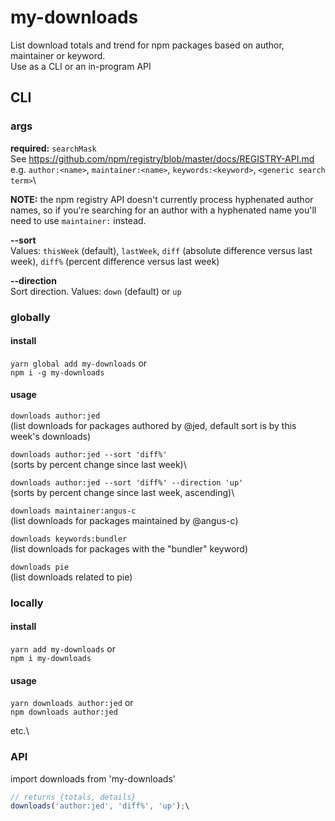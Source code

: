# my-downloads

List download totals and trend for npm packages based on author, maintainer or keyword.\
Use as a CLI or an in-program API

## CLI

### args

**required:** `searchMask`\
See https://github.com/npm/registry/blob/master/docs/REGISTRY-API.md
e.g. `author:<name>`, `maintainer:<name>`, `keywords:<keyword>`, `<generic search term>`\ 

**NOTE:** the npm registry API doesn't currently process hyphenated author names, so if you're searching for an author with a hyphenated name you'll need to use `maintainer:` instead.

**--sort**\
Values: `thisWeek` (default), `lastWeek`, `diff` (absolute difference versus last week), `diff%` (percent difference versus last week)

**--direction**\
Sort direction. Values: `down` (default) or `up`


### globally

#### install

`yarn global add my-downloads` or\
`npm i -g my-downloads`

#### usage

`downloads author:jed`\
(list downloads for packages authored by @jed, default sort is by this week's downloads)

`downloads author:jed --sort 'diff%'`\
(sorts by percent change since last week)\

`downloads author:jed --sort 'diff%' --direction 'up'`\
(sorts by percent change since last week, ascending)\

`downloads maintainer:angus-c`\
(list downloads for packages maintained by @angus-c)

`downloads keywords:bundler`\
(list downloads for packages with the "bundler" keyword)

`downloads pie`\
(list downloads related to pie)

### locally

#### install

`yarn add my-downloads` or\
`npm i my-downloads`

#### usage

`yarn downloads author:jed` or\
`npm downloads author:jed`

etc.\

### API

import downloads from 'my-downloads'

```js
// returns {totals, details}
downloads('author:jed', 'diff%', 'up');\
```







